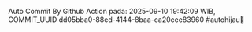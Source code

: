 Auto Commit By Github Action pada: 2025-09-10 19:42:09 WIB, COMMIT_UUID dd05bba0-88ed-4144-8baa-ca20cee83960 #autohijau🗿
